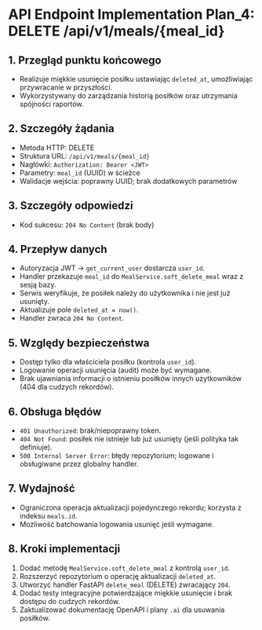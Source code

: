 # API Endpoint Implementation Plan_4: DELETE /api/v1/meals/{meal_id}

## 1. Przegląd punktu końcowego

- Realizuje miękkie usunięcie posiłku ustawiając `deleted_at`, umożliwiając przywracanie w przyszłości.
- Wykorzystywany do zarządzania historią posiłków oraz utrzymania spójności raportów.

## 2. Szczegóły żądania

- Metoda HTTP: DELETE
- Struktura URL: `/api/v1/meals/{meal_id}`
- Nagłówki: `Authorization: Bearer <JWT>`
- Parametry: `meal_id` (UUID) w ścieżce
- Walidacje wejścia: poprawny UUID; brak dodatkowych parametrów

## 3. Szczegóły odpowiedzi

- Kod sukcesu: `204 No Content` (brak body)

## 4. Przepływ danych

- Autoryzacja JWT → `get_current_user` dostarcza `user_id`.
- Handler przekazuje `meal_id` do `MealService.soft_delete_meal` wraz z sesją bazy.
- Serwis weryfikuje, że posiłek należy do użytkownika i nie jest już usunięty.
- Aktualizuje pole `deleted_at = now()`.
- Handler zwraca `204 No Content`.

## 5. Względy bezpieczeństwa

- Dostęp tylko dla właściciela posiłku (kontrola `user_id`).
- Logowanie operacji usunięcia (audit) może być wymagane.
- Brak ujawniania informacji o istnieniu posiłków innych użytkowników (404 dla cudzych rekordów).

## 6. Obsługa błędów

- `401 Unauthorized`: brak/niepoprawny token.
- `404 Not Found`: posiłek nie istnieje lub już usunięty (jeśli polityka tak definiuje).
- `500 Internal Server Error`: błędy repozytorium; logowane i obsługiwane przez globalny handler.

## 7. Wydajność

- Ograniczona operacja aktualizacji pojedynczego rekordu; korzysta z indeksu `meals.id`.
- Możliwość batchowania logowania usunięć jeśli wymagane.

## 8. Kroki implementacji

1. Dodać metodę `MealService.soft_delete_meal` z kontrolą `user_id`.
2. Rozszerzyć repozytorium o operację aktualizacji `deleted_at`.
3. Utworzyć handler FastAPI `delete_meal` (DELETE) zwracający `204`.
4. Dodać testy integracyjne potwierdzające miękkie usunięcie i brak dostępu do cudzych rekordów.
5. Zaktualizować dokumentację OpenAPI i plany `.ai` dla usuwania posiłków.
